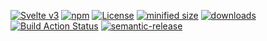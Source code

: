 [![Svelte v3](https://img.shields.io/badge/svelte-v3-orange.svg)](https://svelte.dev)
[![npm](https://img.shields.io/npm/v/hook-ci-frontend-svelte.svg)](https://www.npmjs.com/package/hook-ci-frontend-svelte)
[![License](https://img.shields.io/badge/License-BSD%203--Clause-blue.svg)](https://opensource.org/licenses/BSD-3-Clause)
[![minified size](https://badgen.net/bundlephobia/min/hook-ci-frontend-svelte)](https://bundlephobia.com/result?p=hook-ci-frontend-svelte)
[![downloads](http://img.shields.io/npm/dm/hook-ci-frontend-svelte.svg?style=flat-square)](https://npmjs.org/package/hook-ci-frontend-svelte)
[![Build Action Status](https://img.shields.io/endpoint.svg?url=https%3A%2F%2Factions-badge.atrox.dev%2Farlac77%2Fhook-ci-frontend-svelte%2Fbadge&style=flat)](https://actions-badge.atrox.dev/arlac77/hook-ci-frontend-svelte/goto)
[![semantic-release](https://img.shields.io/badge/%20%20%F0%9F%93%A6%F0%9F%9A%80-semantic--release-e10079.svg)](https://github.com/arlac77/hook-ci-frontend-svelte.git)

